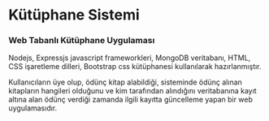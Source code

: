 # Kütüphane Sistemi

<h3>Web Tabanlı Kütüphane Uygulaması </h3>

<p> Nodejs, Expressjs  javascript frameworkleri, MongoDB veritabanı, HTML, CSS işaretleme dilleri, Bootstrap css kütüphanesi kullanılarak hazırlanmıştır.</p>

<p> Kullanıcıların üye olup, ödünç kitap alabildiği, sisteminde ödünç alınan kitapların hangileri olduğunu ve kim tarafından alındığını veritabanına kayıt altına alan ödünç verdiği zamanda ilgili kayıtta güncelleme yapan bir web uygulamasıdır. </p>
  

